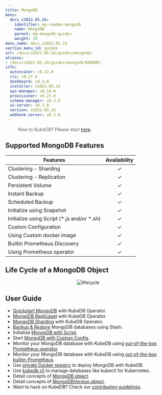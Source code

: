 ```yaml
---
title: MongoDB
menu:
  docs_v2022.05.24:
    identifier: mg-readme-mongodb
    name: MongoDB
    parent: mg-mongodb-guides
    weight: 10
menu_name: docs_v2022.05.24
section_menu_id: guides
url: /docs/v2022.05.24/guides/mongodb/
aliases:
- /docs/v2022.05.24/guides/mongodb/README/
info:
  autoscaler: v0.12.0
  cli: v0.27.0
  dashboard: v0.3.0
  installer: v2022.05.24
  ops-manager: v0.14.0
  provisioner: v0.27.0
  schema-manager: v0.3.0
  ui-server: v0.3.0
  version: v2022.05.24
  webhook-server: v0.3.0
---
```


> New to KubeDB? Please start [here](/docs/v2022.05.24/README).

## Supported MongoDB Features

| Features                                     | Availability |
| -------------------------------------------- | :----------: |
| Clustering - Sharding                        |   &#10003;   |
| Clustering - Replication                     |   &#10003;   |
| Persistent Volume                            |   &#10003;   |
| Instant Backup                               |   &#10003;   |
| Scheduled Backup                             |   &#10003;   |
| Initialize using Snapshot                    |   &#10003;   |
| Initialize using Script (\*.js and/or \*.sh) |   &#10003;   |
| Custom Configuration                         |   &#10003;   |
| Using Custom docker image                    |   &#10003;   |
| Builtin Prometheus Discovery                 |   &#10003;   |
| Using Prometheus operator                    |   &#10003;   |

## Life Cycle of a MongoDB Object

<p align="center">
  <img alt="lifecycle"  src="/docs/v2022.05.24/images/mongodb/mgo-lifecycle.png">
</p>

## User Guide

- [Quickstart MongoDB](/docs/v2022.05.24/guides/mongodb/quickstart/quickstart) with KubeDB Operator.
- [MongoDB Replicaset](/docs/v2022.05.24/guides/mongodb/clustering/replicaset) with KubeDB Operator.
- [MongoDB Sharding](/docs/v2022.05.24/guides/mongodb/clustering/sharding) with KubeDB Operator.
- [Backup & Restore](/docs/v2022.05.24/guides/mongodb/backup/overview/) MongoDB databases using Stash.
- Initialize [MongoDB with Script](/docs/v2022.05.24/guides/mongodb/initialization/using-script).
- Start [MongoDB with Custom Config](/docs/v2022.05.24/guides/mongodb/configuration/using-config-file).
- Monitor your MongoDB database with KubeDB using [out-of-the-box Prometheus operator](/docs/v2022.05.24/guides/mongodb/monitoring/using-prometheus-operator).
- Monitor your MongoDB database with KubeDB using [out-of-the-box builtin-Prometheus](/docs/v2022.05.24/guides/mongodb/monitoring/using-builtin-prometheus).
- Use [private Docker registry](/docs/v2022.05.24/guides/mongodb/private-registry/using-private-registry) to deploy MongoDB with KubeDB.
- Use [kubedb cli](/docs/v2022.05.24/guides/mongodb/cli/cli) to manage databases like kubectl for Kubernetes.
- Detail concepts of [MongoDB object](/docs/v2022.05.24/guides/mongodb/concepts/mongodb).
- Detail concepts of [MongoDBVersion object](/docs/v2022.05.24/guides/mongodb/concepts/catalog).
- Want to hack on KubeDB? Check our [contribution guidelines](/docs/v2022.05.24/CONTRIBUTING).
